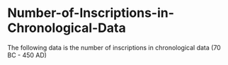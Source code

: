 # Number-of-Inscriptions-in-Chronological-Data
The following data is the number of inscriptions in chronological data (70 BC - 450 AD)
